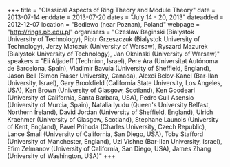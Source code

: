 +++
title = "Classical Aspects of Ring Theory and Module Theory"
date = 2013-07-14
enddate = 2013-07-20
dates = "July 14 - 20, 2013"
dateadded = 2012-12-07
location = "Bedlewo (near Poznan), Poland"
webpage = "http://rings.pb.edu.pl"
organisers = "Czeslaw Baginski (Bialystok University of Technology), Piotr Grzeszczuk (Bialystok University of Technology), Jerzy Matczuk (University of Warsaw), Ryszard Mazurek (Bialystok University of Technology), Jan Okninski (University of Warsaw)"
speakers = "Eli Aljadeff (Technion, Israel), Pere Ara (Universitat Autónoma de Barcelona, Spain), Vladimir Bavula (University of Sheffield, England), Jason Bell (Simon Fraser University, Canada), Alexei Belov-Kanel (Bar-Ilan University, Israel), Gary Brookfield (California State University, Los Angeles, USA), Ken Brown (University of Glasgow, Scotland), Ken Goodearl (University of California, Santa Barbara, USA), Pedro Guil Asensio (University of Murcia, Spain), Natalia Iyudu (Queen's University Belfast, Northern Ireland), David Jordan (University of Sheffield, England), Ulrich Kraehmer (University of Glasgow, Scotland), Stephane Launois (University of Kent, England), Pavel Prihoda (Charles University, Czech Republic), Lance Small (University of California, San Diego, USA), Toby Stafford (University of Manchester, England), Uzi Vishne (Bar-Ilan University, Israel), Efim Zelmanov (University of California, San Diego, USA), James Zhang (University of Washington, USA)"
+++
